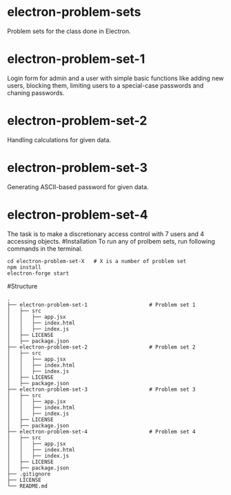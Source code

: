 # electron-problem-sets
Problem sets for the class done in Electron.
# electron-problem-set-1
Login form for admin and a user with simple basic functions like adding new users, blocking them, limiting users to a special-case passwords and chaning passwords.
# electron-problem-set-2
Handling calculations for given data.
# electron-problem-set-3
Generating ASCII-based password for given data.
# electron-problem-set-4
The task is to make a discretionary access control with 7 users and 4 accessing objects.
#Installation
To run any of prolbem sets, run following commands in the terminal. 

```
cd electron-problem-set-X   # X is a number of problem set
npm install
electron-forge start
```

#Structure

```
.
├── electron-problem-set-1                    # Problem set 1
│   ├── src
│   │   ├── app.jsx
│   │   ├── index.html
│   │   ├── index.js
│   ├── LICENSE
│   ├── package.json
├── electron-problem-set-2                    # Problem set 2
│   ├── src
│   │   ├── app.jsx
│   │   ├── index.html
│   │   ├── index.js
│   ├── LICENSE
│   ├── package.json
├── electron-problem-set-3                    # Problem set 3
│   ├── src
│   │   ├── app.jsx
│   │   ├── index.html
│   │   ├── index.js
│   ├── LICENSE
│   ├── package.json
├── electron-problem-set-4                    # Problem set 4
│   ├── src
│   │   ├── app.jsx
│   │   ├── index.html
│   │   ├── index.js
│   ├── LICENSE
│   ├── package.json
├── .gitignore
├── LICENSE
└── README.md
```